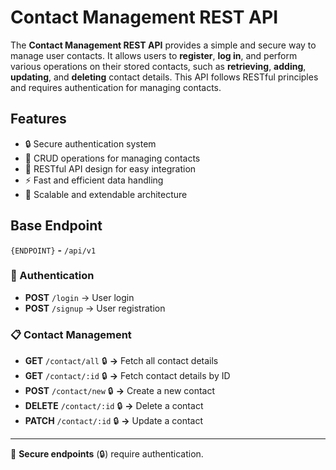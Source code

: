 # Contact Management REST API

The **Contact Management REST API** provides a simple and secure way to manage user contacts. It allows users to **register**, **log in**, and perform various operations on their stored contacts, such as **retrieving**, **adding**, **updating**, and **deleting** contact details. This API follows RESTful principles and requires authentication for managing contacts.

## Features
- 🔒 Secure authentication system
- 📂 CRUD operations for managing contacts
- 🔄 RESTful API design for easy integration
- ⚡ Fast and efficient data handling
- 📡 Scalable and extendable architecture


## Base Endpoint

`{ENDPOINT}` **-** `/api/v1`

### 🔐 Authentication
- **POST** `/login` → User login
- **POST** `/signup` → User registration

### 📋 Contact Management
- **GET** `/contact/all` 🔒 **→** Fetch all contact details
- **GET** `/contact/:id` 🔒 **→** Fetch contact details by ID
- **POST** `/contact/new` 🔒 **→** Create a new contact
- **DELETE** `/contact/:id` 🔒 **→** Delete a contact
- **PATCH** `/contact/:id` 🔒 **→** Update a contact

---
🚀 **Secure endpoints** (🔒) require authentication.
